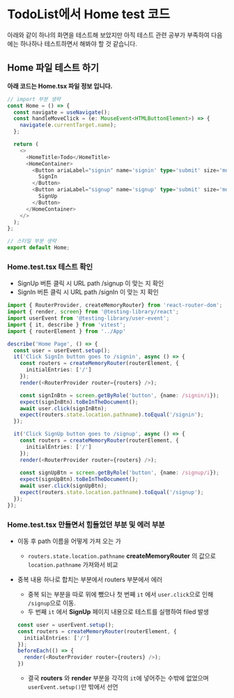 # TodoList에서 Home test 코드

아래와 같이 하나의 화면을 테스트해 보았지만 아직 테스트 관련 공부가 부족하여 다음에는 하나하나 테스트하면서 해봐야 할 것 같습니다.

## Home 파일 테스트 하기

**아래 코드는 Home.tsx 파일 정보 입니다.**

```typescript
// import 부분 생략
const Home = () => {
  const navigate = useNavigate();
  const handleMoveClick = (e: MouseEvent<HTMLButtonElement>) => {
    navigate(e.currentTarget.name);
  };

  return (
    <>
      <HomeTitle>Todo</HomeTitle>
      <HomeContainer>
        <Button ariaLabel="signin" name='signin' type='submit' size='md' onClick={handleMoveClick}>
          SignIn
        </Button>
        <Button ariaLabel="signup" name='signup' type='submit' size='md' onClick={handleMoveClick}>
          SignUp
        </Button>
      </HomeContainer>
    </>
  );
};

// 스타일 부분 생략
export default Home;
```

### Home.test.tsx 테스트 확인

- SignUp 버튼 클릭 시 URL path /signup 이 맞는 지 확인
- SignIn 버튼 클릭 시 URL path /signIn 이 맞는 지 확인

```typescript
import { RouterProvider, createMemoryRouter} from 'react-router-dom';
import { render, screen} from '@testing-library/react';
import userEvent from '@testing-library/user-event';
import { it, describe } from 'vitest';
import { routerElement } from '../App'

describe('Home Page', () => {
  const user = userEvent.setup();
  it('Click SignIn button goes to /signin', async () => {
    const routers = createMemoryRouter(routerElement, {
      initialEntries: ['/']
    });
    render(<RouterProvider router={routers} />); 

    const signInBtn = screen.getByRole('button', {name: /signin/i});
    expect(signInBtn).toBeInTheDocument();
    await user.click(signInBtn);
    expect(routers.state.location.pathname).toEqual('/signin');
  });

  it('Click SignUp button goes to /signup', async () => {
    const routers = createMemoryRouter(routerElement, {
      initialEntries: ['/']
    });
    render(<RouterProvider router={routers} />);
     
    const signUpBtn = screen.getByRole('button', {name: /signup/i});
    expect(signUpBtn).toBeInTheDocument();
    await user.click(signUpBtn);
    expect(routers.state.location.pathname).toEqual('/signup');
  });
});
```

### Home.test.tsx 만들면서 힘들었던 부분 및 에러 부분

- 이동 후 path 이름을 어떻게 가져 오는 가
  - `routers.state.location.pathname` **createMemoryRouter** 의 값으로 `location.pathname` 가져와서 비교
- 중복 내용 하나로 합치는 부분에서 routers 부분에서 에러
  - 중복 되는 부분을 따로 위에 뺐으나 첫 번째 `it` 에서 `user.click`으로 인해 `/signup`으로 이동.
  - 두 번째 `it` 에서 **SignUp** 페이지 내용으로 테스트를 실행하여 filed 발생

  ```typescript
  const user = userEvent.setup();
  const routers = createMemoryRouter(routerElement, {
    initialEntries: ['/']
  });
  beforeEach(() => {
    render(<RouterProvider router={routers} />);
  })
  ```

  - 결국 **routers** 와 **render** 부분을 각각의 `it`에 넣어주는 수밖에 없었으며 `userEvent.setup()`만 밖에서 선언
